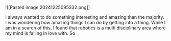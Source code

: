 
![[Pasted image 20241225095332.png]]

I always wanted to do something interesting and amazing than the majority. I was wondering how amazing things I can do by getting into a thing. While I am in a search of this, I found that robotics is a multi disciplinary area where my mind is falling in love with. So 